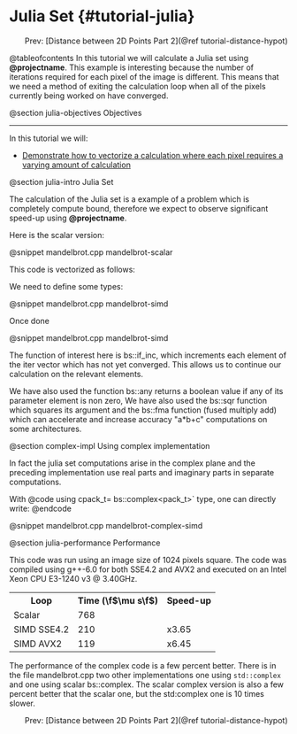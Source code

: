 Julia Set {#tutorial-julia}
=========

<div style="text-align: right;" markdown="1">Prev:  [Distance between 2D Points Part 2](@ref tutorial-distance-hypot)</div>

@tableofcontents
In this tutorial we will calculate a Julia set using **@projectname**. This example is interesting because
the number of iterations required for each pixel of the image is different. This means that we need a method
of exiting the calculation loop when all of the pixels currently being worked on have converged.

@section julia-objectives Objectives

-------------------------------------

In this tutorial we will:
- [Demonstrate how to vectorize a calculation where each pixel requires a varying amount of calculation](#julia-calculation)

@section julia-intro Julia Set

The calculation of the Julia set is a example of a problem which is completely compute bound, therefore
we expect to observe significant speed-up using **@projectname**.

Here is the scalar version:

@snippet mandelbrot.cpp mandelbrot-scalar

This code is vectorized as follows:

We need to define some types:

@snippet mandelbrot.cpp mandelbrot-simd

Once done

@snippet mandelbrot.cpp mandelbrot-simd

The function of interest here is bs::if_inc, which increments each element of the iter vector which has
not yet converged. This allows us to continue our calculation on the relevant elements.

We have also used the function bs::any returns a boolean value if any of its parameter element is non zero,
We have also used the bs::sqr function which squares its argument and the bs::fma function (fused multiply add) which
can accelerate and increase accuracy "a*b+c" computations on some architectures.

@section complex-impl Using complex implementation

In fact the julia set computations arise in the complex plane and the preceding implementation use real parts
and imaginary parts in separate computations.

With
@code
using cpack_t= bs::complex<pack_t>` type, one can directly write:
@endcode

@snippet mandelbrot.cpp mandelbrot-complex-simd

@section julia-performance Performance

This code was run using an image size of 1024 pixels square. The code was compiled using g++-6.0
for both SSE4.2 and AVX2 and executed on an Intel Xeon CPU E3-1240 v3 @ 3.40GHz.

<table align=center width=25% class="table-striped table-bordered">
<tr><th>Loop                <th>Time (\f$\mu s\f$) <th> Speed-up
<tr><td>Scalar              <td>768              <td>
<tr><td>SIMD SSE4.2         <td>210              <td> x3.65
<tr><td>SIMD AVX2           <td>119              <td> x6.45
</table>

The performance of the complex code is a few percent better. There is in the file mandelbrot.cpp two other implementations one using
`std::complex` and one using scalar bs::complex. The scalar complex version is also a few percent better that the scalar one,
but the std:complex one is 10 times slower.

<div style="text-align: right;" markdown="1">Prev:  [Distance between 2D Points Part 2](@ref tutorial-distance-hypot)</div>
